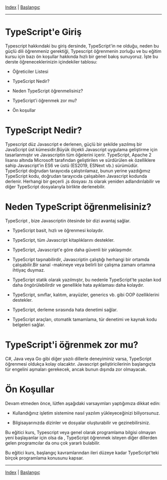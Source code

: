 [Index](index.md) | [Başlangıç](../README.md)
___
# TypeScript'e Giriş
Typescript hakkındaki bu giriş dersinde, TypeScript'in ne olduğu, neden bu güçlü dili öğrenmeniz gerektiği, Typescript öğrenmenin zorluğu ve bu eğitim kursu için bazı ön koşullar hakkında hızlı bir genel bakış sunuyoruz.
İşte bu derste öğreneceklerinizin içindekiler tablosu:

* Öğreticiler Listesi

* TypeScript Nedir?

* Neden TypeScript öğrenmelisiniz?

* TypeScript'i öğrenmek zor mu?

* Ön koşullar

  
# TypeScript Nedir?

Typescript düz Javascript e derlenen, güçlü bir şekilde yazılmış bir JavaScript üst kümesidir.Büyük ölçekli Javascript uygulama geliştirme için tasarlanmıştır ve Javascriptin tüm öğelerini içerir.
TypeScript, Apache 2 lisansı altında Microsoft tarafından geliştirilen ve sürdürülen ek özelliklere sahip Javascript'in ES6 ve üstü (ES2019, ESNext vb.) sürümüdür.
TypeScript doğrudan tarayıcıda çalıştırılamaz, bunun yerine yazdığımız TypeScript kodu, doğrudan tarayıcıda çalışabilen Javascript kodunda derlenir. Herhangi bir geçerli .js dosyası .ts olarak yeniden adlandırılabilir ve diğer TypeScript dosyalarıyla birlikte derlenebilir.

# Neden TypeScript öğrenmelisiniz?

TypeScript , bize Javascriptin ötesinde bir dizi avantaj sağlar.

- TypeScript basit, hızlı ve öğrenmesi kolaydır. 

- TypeScript, tüm Javascript kitaplıklarını destekler. 

- TypeScript, Javascript'e göre daha güvenli bir yaklaşımdır.

- TypeScript taşınabilirdir, Javascriptin çalıştığı herhangi bir ortamda çalışabilir.Bir sanal -makineye veya belirli bir çalışma zamanı ortamına ihtiyaç duymaz.

- TypeScript statik olarak yazılmıştır, bu nedenle TypeScript'te yazılan kod daha öngörülebilirdir ve genellikle hata ayıklaması daha kolaydır.

- TypeScript, sınıflar, kalıtım, arayüzler, generics vb. gibi OOP özelliklerini destekler.

- TypeScript, derleme sırasında hata denetimi sağlar. 

- TypeScript araçları, otomatik tamamlama, tür denetimi ve kaynak kodu belgeleri sağlar.

# TypeScript'i öğrenmek zor mu?

C\#, Java veya Go gibi diğer yazılı dillerle deneyiminiz varsa, TypeScript öğrenmesi oldukça kolay olacaktır.
Javascript geliştiricilerinin başlangıçta tür engelini aşmaları gerekecek, ancak bunun dışında zor olmayacak.

# Ön Koşullar
Devam etmeden önce, lütfen aşağıdaki varsayımları yaptığımıza dikkat edin:

- Kullandığınız işletim sistemine nasıl yazılım yükleyeceğinizi biliyorsunuz.

- Bilgisayarınızda dizinler ve dosyalar oluşturabilir ve gezinebilirsiniz.

Bu eğitici kurs, Typescript veya genel olarak programlama bilgisi olmayan yeni başlayanlar için olsa da , TypeScript öğrenmek isteyen diğer dillerden gelen programcılar da onu çok yararlı bulabilir.

Bu eğitici kurs, başlangıç kavramlarından ileri düzeye kadar TypeScript'teki birçok programlama konusunu kapsar.

___
[Index](index.md) | [Başlangıç](../README.md)